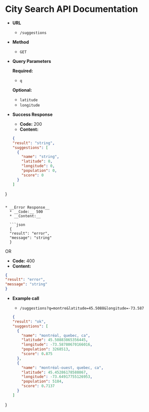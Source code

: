 # City Search API Documentation

* __URL__
  * `/suggestions`

* __Method__
  * `GET`

* __Query Parameters__

  **Required:**
   * `q`

  **Optional:**
  * `latitude`
  * `longitude`

* __Success Response__
  * __Code:__ 200
  * __Content:__

  ```json
  {
  "result": "string",
  "suggestions": [
    {
      "name": "string",
      "latitude": 0,
      "longitude": 0,
      "population": 0,
      "score": 0
    }
  ]
}
```

* __Error Response__
  * __Code:__ 500
  * __Content:__

  ```json
  {
  "result": "error",
  "message": "string"
  }
  ```

  OR

  * __Code:__ 400
  * __Content:__

  ```json
  {
  "result": "error",
  "message": "string"
  }
  ```

* __Example call__
  * `/suggestions?q=montre&latitude=45.5088&longitude=-73.587`

  ```json
  {
  "result": "ok",
  "suggestions": [
    {
      "name": "montréal, quebec, ca",
      "latitude": 45.50883865356445,
      "longitude": -73.58780670166016,
      "population": 3268513,
      "score": 0.875
    },
    {
      "name": "montréal-ouest, quebec, ca",
      "latitude": 45.45286178588867,
      "longitude": -73.64917755126953,
      "population": 5184,
      "score": 0.7137
    }
  ]
}
```
